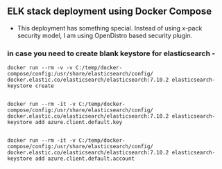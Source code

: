 ## ELK stack deployment using Docker Compose

- This deployment has something special. Instead of using x-pack security model, I am using OpenDistro based security plugin.



### in case you need to create blank keystore for elasticsearch -

```
docker run --rm -v -v C:/temp/docker-compose/config:/usr/share/elasticsearch/config/ docker.elastic.co/elasticsearch/elasticsearch:7.10.2 elasticsearch-keystore create


docker run --rm -it -v C:/temp/docker-compose/config:/usr/share/elasticsearch/config/ docker.elastic.co/elasticsearch/elasticsearch:7.10.2 elasticsearch-keystore add azure.client.default.key


docker run --rm -it -v C:/temp/docker-compose/config:/usr/share/elasticsearch/config/ docker.elastic.co/elasticsearch/elasticsearch:7.10.2 elasticsearch-keystore add azure.client.default.account

```
